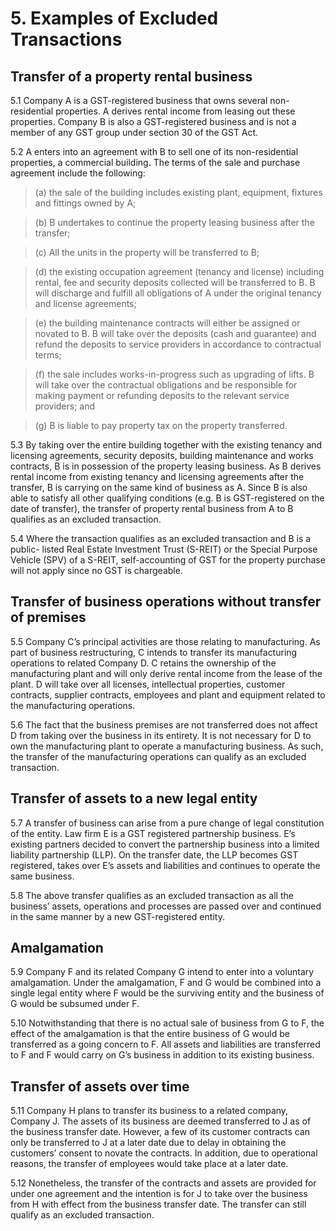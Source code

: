 # 5. Examples of Excluded Transactions

## Transfer of a property rental business

5.1 Company A is a GST-registered business that owns several non-residential
properties. A derives rental income from leasing out these properties.
Company B is also a GST-registered business and is not a member of any
GST group under section 30 of the GST Act.

5.2 A enters into an agreement with B to sell one of its non-residential properties,
a commercial building. The terms of the sale and purchase agreement include
the following:

> (a) the sale of the building includes existing plant, equipment, fixtures and
fittings owned by A;

[^7]: Please refer to the e-Tax guide on “GST: General Guide on Group Registration”, which is available on
[http://www.iras.gov.sg](http://www.iras.gov.sg) > Quick Links > e-Tax Guides > GST, for more information.

[^8]: Paragraph 3 of the GST (Excluded Transactions) Order

[^9]:  Members under the same GST group registration are treated as a single entity and supplies made between the members are disregarded.


> (b) B undertakes to continue the property leasing business after the
transfer;

> (c) All the units in the property will be transferred to B;

> (d) the existing occupation agreement (tenancy and license) including
rental, fee and security deposits collected will be transferred to B. B
will discharge and fulfill all obligations of A under the original tenancy
and license agreements;

> (e) the building maintenance contracts will either be assigned or novated
to B. B will take over the deposits (cash and guarantee) and refund the
deposits to service providers in accordance to contractual terms;

> (f) the sale includes works-in-progress such as upgrading of lifts. B will
take over the contractual obligations and be responsible for making
payment or refunding deposits to the relevant service providers; and

> (g) B is liable to pay property tax on the property transferred.

5.3 By taking over the entire building together with the existing tenancy and
licensing agreements, security deposits, building maintenance and works
contracts, B is in possession of the property leasing business. As B derives
rental income from existing tenancy and licensing agreements after the
transfer, B is carrying on the same kind of business as A. Since B is also able
to satisfy all other qualifying conditions (e.g. B is GST-registered on the date
of transfer), the transfer of property rental business from A to B qualifies as an
excluded transaction.

5.4 Where the transaction qualifies as an excluded transaction and B is a public-
listed Real Estate Investment Trust (S-REIT) or the Special Purpose Vehicle
(SPV) of a S-REIT, self-accounting of GST for the property purchase will not
apply since no GST is chargeable.


## Transfer of business operations without transfer of premises

5.5 Company C’s principal activities are those relating to manufacturing. As part
of business restructuring, C intends to transfer its manufacturing operations to
related Company D. C retains the ownership of the manufacturing plant and
will only derive rental income from the lease of the plant. D will take over all
licenses, intellectual properties, customer contracts, supplier contracts,
employees and plant and equipment related to the manufacturing operations.

5.6 The fact that the business premises are not transferred does not affect D from
taking over the business in its entirety. It is not necessary for D to own the
manufacturing plant to operate a manufacturing business. As such, the
transfer of the manufacturing operations can qualify as an excluded
transaction.

## Transfer of assets to a new legal entity

5.7 A transfer of business can arise from a pure change of legal constitution of the
entity. Law firm E is a GST registered partnership business. E’s existing
partners decided to convert the partnership business into a limited liability
partnership (LLP). On the transfer date, the LLP becomes GST registered,
takes over E’s assets and liabilities and continues to operate the same
business.

5.8 The above transfer qualifies as an excluded transaction as all the business’
assets, operations and processes are passed over and continued in the same
manner by a new GST-registered entity.

## Amalgamation

5.9 Company F and its related Company G intend to enter into a voluntary
amalgamation. Under the amalgamation, F and G would be combined into a
single legal entity where F would be the surviving entity and the business of
G would be subsumed under F.

5.10 Notwithstanding that there is no actual sale of business from G to F, the effect
of the amalgamation is that the entire business of G would be transferred as
a going concern to F. All assets and liabilities are transferred to F and F would
carry on G’s business in addition to its existing business.

## Transfer of assets over time

5.11 Company H plans to transfer its business to a related company, Company J.
The assets of its business are deemed transferred to J as of the business
transfer date. However, a few of its customer contracts can only be transferred
to J at a later date due to delay in obtaining the customers’ consent to novate
the contracts. In addition, due to operational reasons, the transfer of
employees would take place at a later date.

5.12 Nonetheless, the transfer of the contracts and assets are provided for under
one agreement and the intention is for J to take over the business from H with
effect from the business transfer date. The transfer can still qualify as an
excluded transaction.
